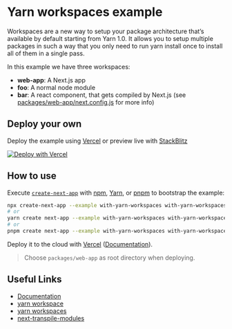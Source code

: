 # Yarn workspaces example

Workspaces are a new way to setup your package architecture that’s available by default starting from Yarn 1.0. It allows you to setup multiple packages in such a way that you only need to run yarn install once to install all of them in a single pass.

In this example we have three workspaces:

- **web-app**: A Next.js app
- **foo**: A normal node module
- **bar**: A react component, that gets compiled by Next.js (see [packages/web-app/next.config.js](./packages/web-app/next.config.js) for more info)

## Deploy your own

Deploy the example using [Vercel](https://vercel.com?utm_source=github&utm_medium=readme&utm_campaign=next-example) or preview live with [StackBlitz](https://stackblitz.com/github/vercel/next.js/tree/canary/examples/with-yarn-workspaces)

[![Deploy with Vercel](https://vercel.com/button)](https://vercel.com/new/git/external?repository-url=https://github.com/vercel/next.js/tree/canary/examples/with-yarn-workspaces&project-name=with-yarn-workspaces&repository-name=with-yarn-workspaces)

## How to use

Execute [`create-next-app`](https://github.com/vercel/next.js/tree/canary/packages/create-next-app) with [npm](https://docs.npmjs.com/cli/init), [Yarn](https://yarnpkg.com/lang/en/docs/cli/create/), or [pnpm](https://pnpm.io) to bootstrap the example:

```bash
npx create-next-app --example with-yarn-workspaces with-yarn-workspaces-app
# or
yarn create next-app --example with-yarn-workspaces with-yarn-workspaces-app
# or
pnpm create next-app --example with-yarn-workspaces with-yarn-workspaces-app
```

Deploy it to the cloud with [Vercel](https://vercel.com/new?utm_source=github&utm_medium=readme&utm_campaign=next-example) ([Documentation](https://nextjs.org/docs/deployment)).

> Choose `packages/web-app` as root directory when deploying.

## Useful Links

- [Documentation](https://yarnpkg.com/en/docs/workspaces)
- [yarn workspace](https://yarnpkg.com/lang/en/docs/cli/workspace)
- [yarn workspaces](https://yarnpkg.com/lang/en/docs/cli/workspaces)
- [next-transpile-modules](https://www.npmjs.com/package/next-transpile-modules)
